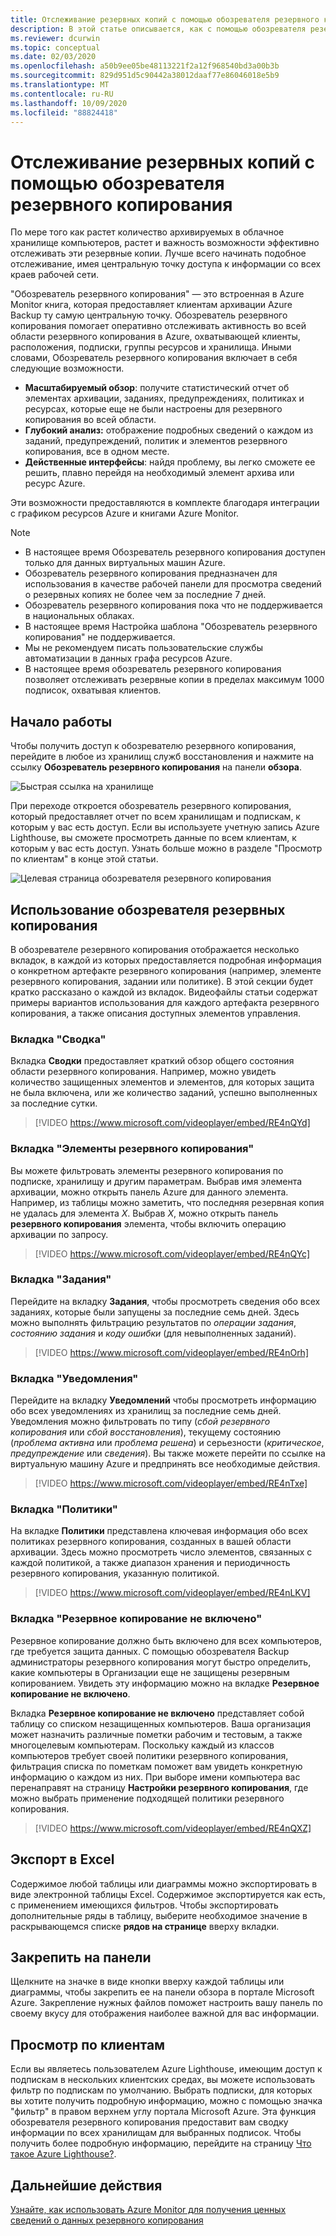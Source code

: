 ```yaml
---
title: Отслеживание резервных копий с помощью обозревателя резервного копирования
description: В этой статье описывается, как с помощью обозревателя резервного копирования выполнять мониторинг резервных копий в хранилищах, подписках, регионах и клиентах в режиме реального времени.
ms.reviewer: dcurwin
ms.topic: conceptual
ms.date: 02/03/2020
ms.openlocfilehash: a50b9ee05be48113221f2a12f968540bd3a00b3b
ms.sourcegitcommit: 829d951d5c90442a38012daaf77e86046018e5b9
ms.translationtype: MT
ms.contentlocale: ru-RU
ms.lasthandoff: 10/09/2020
ms.locfileid: "88824418"
---
```

# <a name="monitor-your-backups-with-backup-explorer"></a>Отслеживание резервных копий с помощью обозревателя резервного копирования

По мере того как растет количество архивируемых в облачное хранилище компьютеров, растет и важность возможности эффективно отслеживать эти резервные копии. Лучше всего начинать подобное отслеживание, имея центральную точку доступа к информации со всех краев рабочей сети.

"Обозреватель резервного копирования" — это встроенная в Azure Monitor книга, которая предоставляет клиентам архивации Azure Backup ту самую центральную точку. Обозреватель резервного копирования помогает оперативно отслеживать активность во всей области резервного копирования в Azure, охватывающей клиенты, расположения, подписки, группы ресурсов и хранилища. Иными словами, Обозреватель резервного копирования включает в себя следующие возможности.

* **Масштабируемый обзор**: получите статистический отчет об элементах архивации, заданиях, предупреждениях, политиках и ресурсах, которые еще не были настроены для резервного копирования во всей области.
* **Глубокий анализ:** отображение подробных сведений о каждом из заданий, предупреждений, политик и элементов резервного копирования, все в одном месте.
* **Действенные интерфейсы**: найдя проблему, вы легко сможете ее решить, плавно перейдя на необходимый элемент архива или ресурс Azure.

Эти возможности предоставляются в комплекте благодаря интеграции с графиком ресурсов Azure и книгами Azure Monitor.

> [!NOTE]
>
> * В настоящее время Обозреватель резервного копирования доступен только для данных виртуальных машин Azure.
> * Обозреватель резервного копирования предназначен для использования в качестве рабочей панели для просмотра сведений о резервных копиях не более чем за последние 7 дней.
> * Обозреватель резервного копирования пока что не поддерживается в национальных облаках.
> * В настоящее время Настройка шаблона "Обозреватель резервного копирования" не поддерживается.
> * Мы не рекомендуем писать пользовательские службы автоматизации в данных графа ресурсов Azure.
> * В настоящее время обозреватель резервного копирования позволяет отслеживать резервные копии в пределах максимум 1000 подписок, охватывая клиентов.

## <a name="get-started"></a>Начало работы

Чтобы получить доступ к обозревателю резервного копирования, перейдите в любое из хранилищ служб восстановления и нажмите на ссылку **Обозреватель резервного копирования** на панели **обзора**.

![Быстрая ссылка на хранилище](media/backup-azure-monitor-with-backup-explorer/vault-quick-link.png)

При переходе откроется обозреватель резервного копирования, который предоставляет отчет по всем хранилищам и подпискам, к которым у вас есть доступ. Если вы используете учетную запись Azure Lighthouse, вы сможете просмотреть данные по всем клиентам, к которым у вас есть доступ. Узнать больше можно в разделе "Просмотр по клиентам" в конце этой статьи.

![Целевая страница обозревателя резервного копирования](media/backup-azure-monitor-with-backup-explorer/explorer-landing-page.png)

## <a name="backup-explorer-use-cases"></a>Использование обозревателя резервных копирования

В обозревателе резервного копирования отображается несколько вкладок, в каждой из которых предоставляется подробная информация о конкретном артефакте резервного копирования (например, элементе резервного копирования, задании или политике). В этой секции будет кратко рассказано о каждой из вкладок. Видеофайлы статьи содержат примеры вариантов использования для каждого артефакта резервного копирования, а также описания доступных элементов управления.

### <a name="the-summary-tab"></a>Вкладка "Сводка"

Вкладка **Сводки** предоставляет краткий обзор общего состояния области резервного копирования. Например, можно увидеть количество защищенных элементов и элементов, для которых защита не была включена, или же количество заданий, успешно выполненных за последние сутки.

> [!VIDEO https://www.microsoft.com/videoplayer/embed/RE4nQYd]

### <a name="the-backup-items-tab"></a>Вкладка "Элементы резервного копирования"

Вы можете фильтровать элементы резервного копирования по подписке, хранилищу и другим параметрам. Выбрав имя элемента архивации, можно открыть панель Azure для данного элемента. Например, из таблицы можно заметить, что последняя резервная копия не удалась для элемента *X*. Выбрав *X*, можно открыть панель **резервного копирования** элемента, чтобы включить операцию архивации по запросу.

> [!VIDEO https://www.microsoft.com/videoplayer/embed/RE4nQYc]

### <a name="the-jobs-tab"></a>Вкладка "Задания"

Перейдите на вкладку **Задания**, чтобы просмотреть сведения обо всех заданиях, которые были запущены за последние семь дней. Здесь можно выполнять фильтрацию результатов по *операции задания*, *состоянию задания* и *коду ошибки* (для невыполненных заданий).

> [!VIDEO https://www.microsoft.com/videoplayer/embed/RE4nOrh]

### <a name="the-alerts-tab"></a>Вкладка "Уведомления"

Перейдите на вкладку **Уведомлений** чтобы просмотреть информацию обо всех уведомлениях из хранилищ за последние семь дней. Уведомления можно фильтровать по типу (*сбой резервного копирования* или *сбой восстановления*), текущему состоянию (*проблема активна* или *проблема решена*) и серьезности (*критическое*, *предупреждение* или *сведения*). Вы также можете перейти по ссылке на виртуальную машину Azure и предпринять все необходимые действия.

> [!VIDEO https://www.microsoft.com/videoplayer/embed/RE4nTxe]

### <a name="the-policies-tab"></a>Вкладка "Политики"

На вкладке **Политики** представлена ключевая информация обо всех политиках резервного копирования, созданных в вашей области архивации. Здесь можно просмотреть число элементов, связанных с каждой политикой, а также диапазон хранения и периодичность резервного копирования, указанную политикой.

> [!VIDEO https://www.microsoft.com/videoplayer/embed/RE4nLKV]

### <a name="the-backup-not-enabled-tab"></a>Вкладка "Резервное копирование не включено"

Резервное копирование должно быть включено для всех компьютеров, где требуется защита данных. С помощью обозревателя Backup администраторы резервного копирования могут быстро определить, какие компьютеры в Организации еще не защищены резервным копированием. Увидеть эту информацию можно на вкладке **Резервное копирование не включено**.

Вкладка **Резервное копирование не включено** представляет собой таблицу со списком незащищенных компьютеров. Ваша организация может назначить различные пометки рабочим и тестовым, а также многоцелевым компьютерам. Поскольку каждый из классов компьютеров требует своей политики резервного копирования, фильтрация списка по пометкам поможет вам увидеть конкретную информацию о каждом из них. При выборе имени компьютера вас перенаправят на страницу **Настройки резервного копирования**, где можно выбрать применение подходящей политики резервного копирования.

> [!VIDEO https://www.microsoft.com/videoplayer/embed/RE4nQXZ]

## <a name="export-to-excel"></a>Экспорт в Excel

Содержимое любой таблицы или диаграммы можно экспортировать в виде электронной таблицы Excel. Содержимое экспортируется как есть, с применением имеющихся фильтров. Чтобы экспортировать дополнительные ряды в таблицу, выберите необходимое значение в раскрывающемся списке **рядов на странице** вверху вкладки.

## <a name="pin-to-the-dashboard"></a>Закрепить на панели

Щелкните на значке в виде кнопки вверху каждой таблицы или диаграммы, чтобы закрепить ее на панели обзора в портале Microsoft Azure. Закрепление нужных файлов поможет настроить вашу панель по своему вкусу для отображения наиболее важной для вас информации.

## <a name="cross-tenant-views"></a>Просмотр по клиентам

Если вы являетесь пользователем Azure Lighthouse, имеющим доступ к подпискам в нескольких клиентских средах, вы можете использовать фильтр по подпискам по умолчанию. Выбрать подписки, для которых вы хотите получить подробную информацию, можно с помощью значка "фильтр" в правом верхнем углу портала Microsoft Azure. Эта функция обозревателя резервного копирования предоставит вам сводку информации по всех хранилищам для выбранных подписок. Чтобы получить более подробную информацию, перейдите на страницу [Что такое Azure Lighthouse?](../lighthouse/overview.md).

## <a name="next-steps"></a>Дальнейшие действия

[Узнайте, как использовать Azure Monitor для получения ценных сведений о данных резервного копирования](./backup-azure-monitoring-use-azuremonitor.md)
